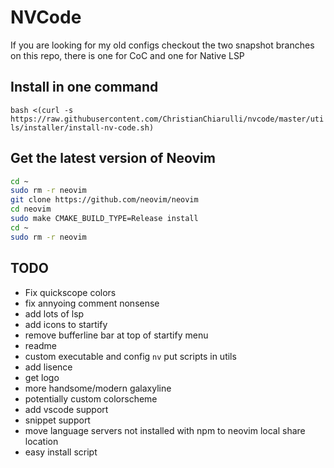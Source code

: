 # NVCode

If you are looking for my old configs checkout the two snapshot branches on this repo, there is one for CoC and one for Native LSP

## Install in one command

```bash <(curl -s https://raw.githubusercontent.com/ChristianChiarulli/nvcode/master/utils/installer/install-nv-code.sh)```

## Get the latest version of Neovim 

```bash
cd ~
sudo rm -r neovim
git clone https://github.com/neovim/neovim
cd neovim
sudo make CMAKE_BUILD_TYPE=Release install
cd ~
sudo rm -r neovim
```

## TODO
- Fix quickscope colors
- fix annyoing comment nonsense
- add lots of lsp
- add icons to startify
- remove bufferline bar at top of startify menu
- readme
- custom executable and config `nv` put scripts in utils
- add lisence
- get logo
- more handsome/modern galaxyline
- potentially custom colorscheme
- add vscode support
- snippet support
- move language servers not installed with npm to neovim local share location
- easy install script
